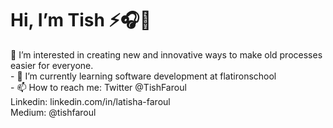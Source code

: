 <h1>  Hi, I’m Tish ⚡️🎧🌙</h1>
<p>👀 I’m interested in creating new and innovative ways to make old processes easier for everyone. <br/>
- 🌱 I’m currently learning software development at flatironschool <br/>
- 📫 How to reach me: Twitter @TishFaroul <br/> Linkedin: linkedin.com/in/latisha-faroul <br/> Medium: @tishfaroul
</p>
<!---
LatishaFar1/LatishaFar1 is a ✨ special ✨ repository because its `README.md` (this file) appears on your GitHub profile.
You can click the Preview link to take a look at your changes.
--->
